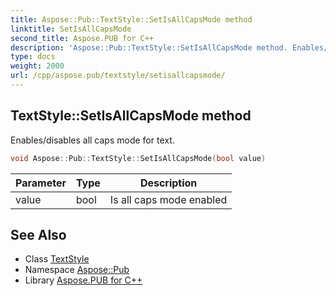 ```yaml
---
title: Aspose::Pub::TextStyle::SetIsAllCapsMode method
linktitle: SetIsAllCapsMode
second_title: Aspose.PUB for C++
description: 'Aspose::Pub::TextStyle::SetIsAllCapsMode method. Enables/disables all caps mode for text in C++.'
type: docs
weight: 2000
url: /cpp/aspose.pub/textstyle/setisallcapsmode/
---
```

## TextStyle::SetIsAllCapsMode method


Enables/disables all caps mode for text.

```cpp
void Aspose::Pub::TextStyle::SetIsAllCapsMode(bool value)
```


| Parameter | Type | Description |
| --- | --- | --- |
| value | bool | Is all caps mode enabled |

## See Also

* Class [TextStyle](../)
* Namespace [Aspose::Pub](../../)
* Library [Aspose.PUB for C++](../../../)
